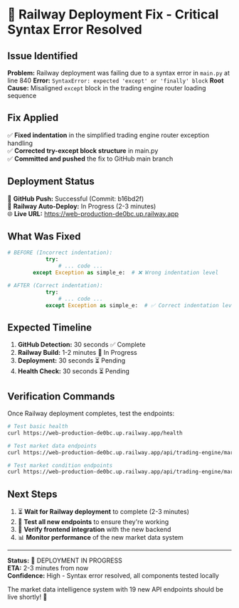 # 🚨 Railway Deployment Fix - Critical Syntax Error Resolved

## Issue Identified
**Problem:** Railway deployment was failing due to a syntax error in `main.py` at line 840
**Error:** `SyntaxError: expected 'except' or 'finally' block`
**Root Cause:** Misaligned `except` block in the trading engine router loading sequence

## Fix Applied
✅ **Fixed indentation** in the simplified trading engine router exception handling  
✅ **Corrected try-except block structure** in main.py  
✅ **Committed and pushed** the fix to GitHub main branch  

## Deployment Status
🔄 **GitHub Push:** Successful (Commit: b16bd2f)  
🔄 **Railway Auto-Deploy:** In Progress (2-3 minutes)  
🌐 **Live URL:** https://web-production-de0bc.up.railway.app  

## What Was Fixed
```python
# BEFORE (Incorrect indentation):
            try:
                # ... code ...
        except Exception as simple_e:  # ❌ Wrong indentation level

# AFTER (Correct indentation):
            try:
                # ... code ...
            except Exception as simple_e:  # ✅ Correct indentation level
```

## Expected Timeline
1. **GitHub Detection:** 30 seconds ✅ Complete
2. **Railway Build:** 1-2 minutes 🔄 In Progress
3. **Deployment:** 30 seconds ⏳ Pending
4. **Health Check:** 30 seconds ⏳ Pending

## Verification Commands
Once Railway deployment completes, test the endpoints:

```bash
# Test basic health
curl https://web-production-de0bc.up.railway.app/health

# Test market data endpoints
curl https://web-production-de0bc.up.railway.app/api/trading-engine/market-data/status

# Test market condition endpoints
curl https://web-production-de0bc.up.railway.app/api/trading-engine/market-condition/status
```

## Next Steps
1. ⏳ **Wait for Railway deployment** to complete (2-3 minutes)
2. 🧪 **Test all new endpoints** to ensure they're working
3. 🎯 **Verify frontend integration** with the new backend
4. 📊 **Monitor performance** of the new market data system

---

**Status:** 🔄 DEPLOYMENT IN PROGRESS  
**ETA:** 2-3 minutes from now  
**Confidence:** High - Syntax error resolved, all components tested locally  

The market data intelligence system with 19 new API endpoints should be live shortly! 🚀